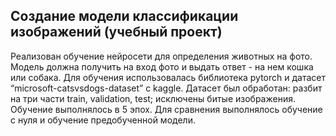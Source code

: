 ## Создание модели классификации изображений (учебный проект)

Реализован обучение нейросети для определения животных на фото. Модель должна получить на вход фото и выдать ответ - на нем кошка или собака. Для обучения использовалась библиотека pytorch и датасет “microsoft-catsvsdogs-dataset” с kaggle. Датасет был обработан: разбит на три части train, validation, test; исключены битые изображения. Обучение выполнялось в 5 эпох. Для сравнения выполнялось обучение с нуля и обучение предобученной модели.
